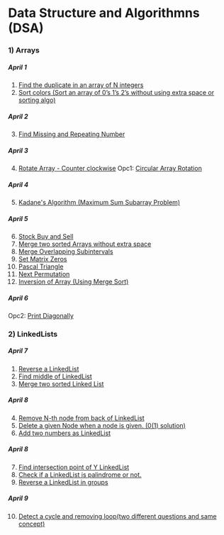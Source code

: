 # Data Structure and Algorithmns (DSA)
### 1) Arrays
##### April 1
1. [Find the duplicate in an array of N integers](https://github.com/Rani-dha/DSA/tree/master/1%20Arrays/1%20Find%20the%20Duplicate%20number)
2. [Sort colors (Sort an array of 0’s 1’s 2’s without using extra space or sorting algo)](https://github.com/Rani-dha/DSA/tree/master/1%20Arrays/2%20Sort%20colors)

##### April 2
3. [Find Missing and Repeating Number](https://github.com/Rani-dha/DSA/tree/master/1%20Arrays/3%20Find%20Missing%20and%20Repeating)

##### April 3
4. [Rotate Array - Counter clockwise](https://github.com/Rani-dha/DSA/tree/master/1%20Arrays/4%20Rotate%20Array%20counter-clockwise)
Opc1: [Circular Array Rotation](https://github.com/Rani-dha/DSA/tree/master/1%20Arrays/5%20Circular%20Array%20Rotation)

##### April 4
5. [Kadane's Algorithm (Maximum Sum Subarray Problem)](https://github.com/Rani-dha/DSA/tree/master/1%20Arrays/6%20Kadane's%20Algorithm)

##### April 5
6. [Stock Buy and Sell]()
7. [Merge two sorted Arrays without extra space]()
8. [Merge Overlapping Subintervals]()
9. [Set Matrix Zeros]()
10. [Pascal Triangle]()
11. [Next Permutation]()
12. [Inversion of Array (Using Merge Sort)]()

##### April 6
Opc2: [Print Diagonally](https://github.com/Rani-dha/DSA/tree/master/1%20Arrays/opc2%20Print%20Diagonally%20Matrix)

### 2) LinkedLists
##### April 7
1. [Reverse a LinkedList](https://github.com/Rani-dha/DSA/tree/master/2%20LinkedList/1%20Reverse%20%20a%20LinkedList)
2. [Find middle of LinkedList]()
3. [Merge two sorted Linked List](https://github.com/Rani-dha/DSA/tree/master/2%20LinkedList/3%20Merge%20two%20sorted%20LinkedList)

##### April 8
4. [Remove N-th node from back of LinkedList]()
5. [Delete a given Node when a node is given. (0(1) solution)]()
6. [Add two numbers as LinkedList]()

##### April 8
7. [Find intersection point of Y LinkedList]()
8. [Check if a LinkedList is palindrome or not.]()
9. [Reverse a LinkedList in groups]()

##### April 9
10. [Detect a cycle and removing loop(two different questions and same concept)]()
